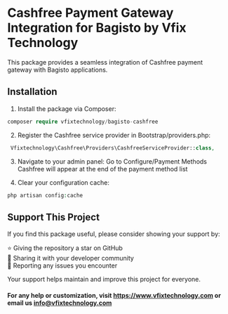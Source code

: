 # Cashfree Payment Gateway Integration for Bagisto by Vfix Technology

This package provides a seamless integration of Cashfree payment gateway with Bagisto applications.

## Installation

1. Install the package via Composer:

```php
composer require vfixtechnology/bagisto-cashfree
```

2. Register the Cashfree service provider in Bootstrap/providers.php:
 ```php
  Vfixtechnology\Cashfree\Providers\CashfreeServiceProvider::class,
 ```

3. Navigate to your admin panel:
Go to Configure/Payment Methods
Cashfree will appear at the end of the payment method list


4. Clear your configuration cache:
```php
php artisan config:cache
```

## Support This Project

If you find this package useful, please consider showing your support by:

⭐ Giving the repository a star on GitHub  
📣 Sharing it with your developer community  
🐛 Reporting any issues you encounter  

Your support helps maintain and improve this project for everyone.

#### For any help or customization, visit https://www.vfixtechnology.com or email us info@vfixtechnology.com
